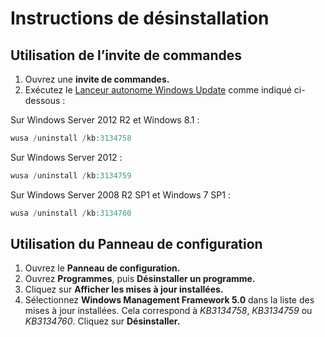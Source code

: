 # Instructions de désinstallation

## Utilisation de l’invite de commandes
1.  Ouvrez une **invite de commandes.**
2.  Exécutez le [Lanceur autonome Windows Update](https://support.microsoft.com/en-us/kb/934307) comme indiqué ci-dessous :

Sur Windows Server 2012 R2 et Windows 8.1 :
```powershell
wusa /uninstall /kb:3134758
```
Sur Windows Server 2012 :
```powershell
wusa /uninstall /kb:3134759
```
Sur Windows Server 2008 R2 SP1 et Windows 7 SP1 :
```powershell
wusa /uninstall /kb:3134760
```

## Utilisation du Panneau de configuration
1.  Ouvrez le **Panneau de configuration.**
2.  Ouvrez **Programmes**, puis **Désinstaller un programme.**
3.  Cliquez sur **Afficher les mises à jour installées.**
4.  Sélectionnez **Windows Management Framework 5.0** dans la liste des mises à jour installées. Cela correspond à *KB3134758*, *KB3134759* ou *KB3134760*. Cliquez sur **Désinstaller.**


<!--HONumber=Jun16_HO4-->


